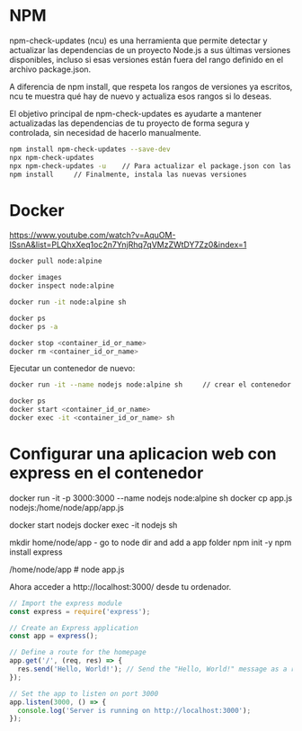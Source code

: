 # NPM
npm-check-updates (ncu) es una herramienta que permite detectar y actualizar las dependencias de un proyecto Node.js a sus últimas versiones disponibles, incluso si esas versiones están fuera del rango definido en el archivo package.json.

A diferencia de npm install, que respeta los rangos de versiones ya escritos, ncu te muestra qué hay de nuevo y actualiza esos rangos si lo deseas.

El objetivo principal de npm-check-updates es ayudarte a mantener actualizadas las dependencias de tu proyecto de forma segura y controlada, sin necesidad de hacerlo manualmente.

```bash
npm install npm-check-updates --save-dev
npx npm-check-updates
npx npm-check-updates -u    // Para actualizar el package.json con las versiones más recientes
npm install     // Finalmente, instala las nuevas versiones
```




# Docker

https://www.youtube.com/watch?v=AquOM-ISsnA&list=PLQhxXeq1oc2n7YnjRhq7qVMzZWtDY7Zz0&index=1


```bash
docker pull node:alpine

docker images
docker inspect node:alpine

docker run -it node:alpine sh

docker ps
docker ps -a

docker stop <container_id_or_name>
docker rm <container_id_or_name>

```

Ejecutar un contenedor de nuevo:
```bash
docker run -it --name nodejs node:alpine sh     // crear el contenedor con un nombre

docker ps
docker start <container_id_or_name>
docker exec -it <container_id_or_name> sh

```



# Configurar una aplicacion web con express en el contenedor


docker run -it -p 3000:3000 --name nodejs node:alpine sh
docker cp app.js nodejs:/home/node/app/app.js

docker start nodejs
docker exec -it nodejs sh


mkdir home/node/app - go to node dir and add a app folder
npm init -y
npm install express

/home/node/app # node app.js

Ahora acceder a  http://localhost:3000/ desde tu ordenador.


```js
// Import the express module
const express = require('express');

// Create an Express application
const app = express();

// Define a route for the homepage
app.get('/', (req, res) => {
  res.send('Hello, World!'); // Send the "Hello, World!" message as a response
});

// Set the app to listen on port 3000
app.listen(3000, () => {
  console.log('Server is running on http://localhost:3000');
});
```